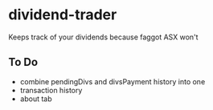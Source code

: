 # dividend-trader
Keeps track of your dividends because faggot ASX won't

## To Do 
* combine pendingDivs and divsPayment history into one
* transaction history
* about tab

